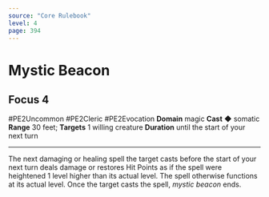 ```yaml
---
source: "Core Rulebook"
level: 4
page: 394
---
```


# Mystic Beacon
## Focus 4
#PE2Uncommon #PE2Cleric #PE2Evocation 
**Domain** magic
**Cast** ◆ somatic
**Range** 30 feet; **Targets** 1 willing creature
**Duration** until the start of your next turn

-----
The next damaging or healing spell the target casts before the start of your next turn deals damage or restores Hit Points as if the spell were heightened 1 level higher than its actual level. The spell otherwise functions at its actual level. Once the target casts the spell, *mystic beacon* ends.